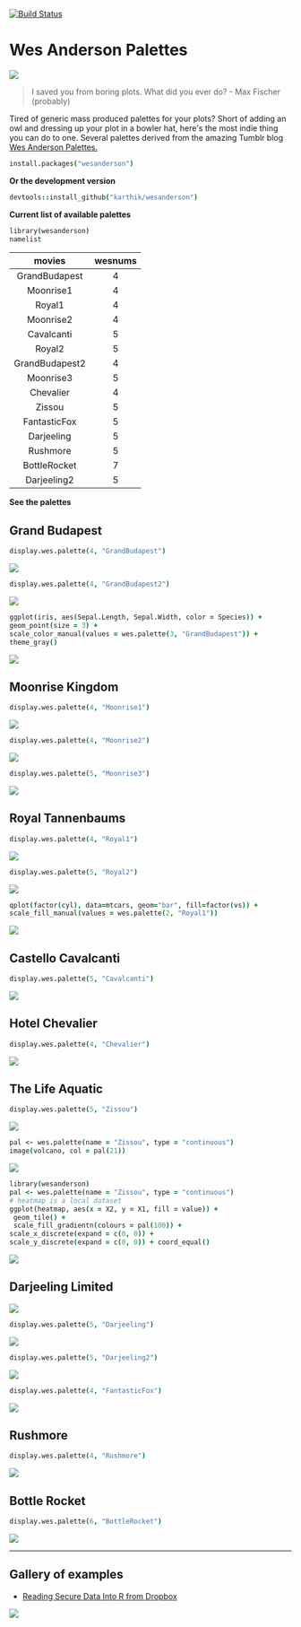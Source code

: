[![Build Status](https://travis-ci.org/karthik/wesanderson.png)](https://travis-ci.org/karthik/wesanderson)

# Wes Anderson Palettes

![](rushmore.jpg)

> I saved you from boring plots. What did you ever do? - Max Fischer (probably)

Tired of generic mass produced palettes for your plots? Short of adding an owl and dressing up your plot in a bowler hat, here's the most indie thing you can do to one. Several palettes derived from the amazing Tumblr blog [Wes Anderson Palettes.](http://wesandersonpalettes.tumblr.com/)

```coffee
install.packages("wesanderson")
```

__Or the development version__

```coffee
devtools::install_github("karthik/wesanderson")
```


__Current list of available palettes__






```coffee
library(wesanderson)
namelist
```



|     movies     |  wesnums  |
|:--------------:|:---------:|
| GrandBudapest  |     4     |
|   Moonrise1    |     4     |
|     Royal1     |     4     |
|   Moonrise2    |     4     |
|   Cavalcanti   |     5     |
|     Royal2     |     5     |
| GrandBudapest2 |     4     |
|   Moonrise3    |     5     |
|   Chevalier    |     4     |
|     Zissou     |     5     |
|  FantasticFox  |     5     |
|   Darjeeling   |     5     |
|    Rushmore    |     5     |
|  BottleRocket  |     7     |
|  Darjeeling2   |     5     |



__See the palettes__

## Grand Budapest


```coffee
display.wes.palette(4, "GrandBudapest")
```

![](figure/grandbudapest1.png) 

```coffee
display.wes.palette(4, "GrandBudapest2")
```

![](figure/grandbudapest2.png) 


```coffee
ggplot(iris, aes(Sepal.Length, Sepal.Width, color = Species)) + 
geom_point(size = 3) + 
scale_color_manual(values = wes.palette(3, "GrandBudapest")) + 
theme_gray()
```

![](figure/ggplot2.png) 


## Moonrise Kingdom


```coffee
display.wes.palette(4, "Moonrise1")
```

![](figure/moonrise1.png) 

```coffee
display.wes.palette(4, "Moonrise2")
```

![](figure/moonrise2.png) 

```coffee
display.wes.palette(5, "Moonrise3")
```

![](figure/moonrise3.png) 


## Royal Tannenbaums


```coffee
display.wes.palette(4, "Royal1")
```

![](figure/royal1.png) 

```coffee
display.wes.palette(5, "Royal2")
```

![](figure/royal2.png) 


```coffee
qplot(factor(cyl), data=mtcars, geom="bar", fill=factor(vs)) + 
scale_fill_manual(values = wes.palette(2, "Royal1"))
```

![](figure/ggplot1.png) 



## Castello Cavalcanti


```coffee
display.wes.palette(5, "Cavalcanti")
```

![](figure/castello.png) 


## Hotel Chevalier


```coffee
display.wes.palette(4, "Chevalier")
```

![](figure/chevalier.png) 


## The Life Aquatic


```coffee
display.wes.palette(5, "Zissou")
```

![](figure/lifeaquatic.png) 



```coffee
pal <- wes.palette(name = "Zissou", type = "continuous")
image(volcano, col = pal(21))
```

![](figure/volcano.png) 




```coffee
library(wesanderson)
pal <- wes.palette(name = "Zissou", type = "continuous")
# heatmap is a local dataset
ggplot(heatmap, aes(x = X2, y = X1, fill = value)) +
 geom_tile() + 
 scale_fill_gradientn(colours = pal(100)) + 
scale_x_discrete(expand = c(0, 0)) +
scale_y_discrete(expand = c(0, 0)) + coord_equal() 
```

![](figure/zissou_heatmap.png) 



## Darjeeling Limited

![](http://i.imgur.com/Z2nJvOG.jpg)


```coffee
display.wes.palette(5, "Darjeeling")
```

![](figure/darjeeling1.png) 

```coffee
display.wes.palette(5, "Darjeeling2")
```

![](figure/darjeeling2.png) 




```coffee
display.wes.palette(4, "FantasticFox")
```

![](figure/fantasticfox.png) 



## Rushmore


```coffee
display.wes.palette(4, "Rushmore")
```

![](figure/rushmore.png) 


## Bottle Rocket


```coffee
display.wes.palette(6, "BottleRocket")
```

![](figure/bottlerocket.png) 



---


## Gallery of examples

* [Reading Secure Data Into R from Dropbox](http://aaronbaggett.com/notes/2014/03/28/reading-secure-data-into-r-from-dropbox/)

![](http://i.imgur.com/rKqbzQB.png)


